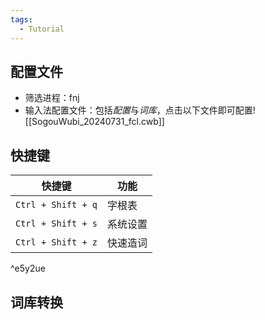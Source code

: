```yaml
---
tags:
  - Tutorial
---
```

## 配置文件
- 筛选进程：fnj 
- 输入法配置文件：包括*配置*与*词库*，点击以下文件即可配置![[SogouWubi_20240731_fcl.cwb]]
## 快捷键

| 快捷键                | 功能   |
| ------------------ | ---- |
| `Ctrl + Shift + q` | 字根表  |
| `Ctrl + Shift + s` | 系统设置 |
| `Ctrl + Shift + z` | 快速造词 |

^e5y2ue

## 词库转换

